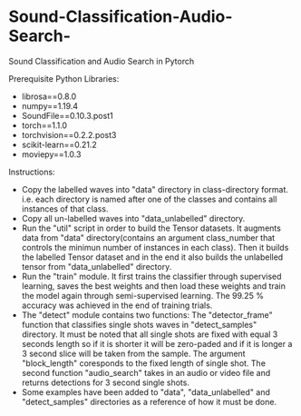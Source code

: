 # Sound-Classification-Audio-Search-

Sound Classification and Audio Search in Pytorch

Prerequisite Python Libraries:

   - librosa==0.8.0
   - numpy==1.19.4
   - SoundFile==0.10.3.post1
   - torch==1.1.0
   - torchvision==0.2.2.post3
   - scikit-learn==0.21.2
   - moviepy==1.0.3

Instructions:

   - Copy the labelled waves into "data" directory in class-directory format. i.e. 
     each directory is named after one of the classes and contains all instances
     of that class.
   - Copy all un-labelled waves into "data_unlabelled" directory.
   - Run the "util" script in order to build the Tensor datasets. It augments
     data from "data" directory(contains an argument class_number that controls 
     the minimun number of instances in each class). Then it builds the labelled
     Tensor dataset and in the end it also builds the unlabelled tensor from
     "data_unlabelled" directory.
   - Run the "train" module. It first trains the classifier through supervised
     learning, saves the best weights and then load these weights and train the
     model again through semi-supervised learning. The 99.25 % accuracy was 
     achieved in the end of training trials.
   - The "detect" module contains two functions: The "detector_frame" function that
     classifies single shots waves in "detect_samples" directory. It must be noted
     that all single shots are fixed with equal 3 seconds length so if it is shorter
     it will be zero-paded and if it is longer a 3 second slice will be taken
     from the sample. The argument "block_length" coresponds to the fixed length
     of single shot.
     The second function "audio_search" takes in an audio or video file and returns
     detections for 3 second single shots.
   - Some examples have been added to "data", "data_unlabelled" and "detect_samples"
     directories as a reference of how it must be done. 
  
